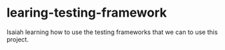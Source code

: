 # learing-testing-framework
Isaiah learning how to use the testing frameworks that we can to use this project. 
